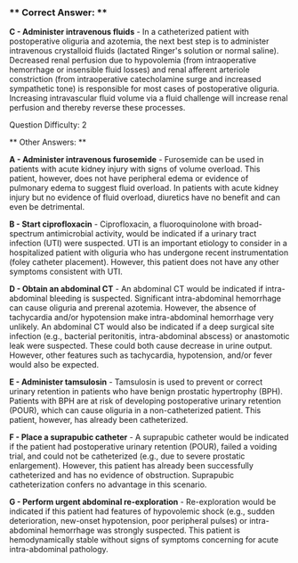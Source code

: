### ** Correct Answer: **

**C - Administer intravenous fluids** - In a catheterized patient with postoperative oliguria and azotemia, the next best step is to administer intravenous crystalloid fluids (lactated Ringer's solution or normal saline). Decreased renal perfusion due to hypovolemia (from intraoperative hemorrhage or insensible fluid losses) and renal afferent arteriole constriction (from intraoperative catecholamine surge and increased sympathetic tone) is responsible for most cases of postoperative oliguria. Increasing intravascular fluid volume via a fluid challenge will increase renal perfusion and thereby reverse these processes.

Question Difficulty: 2

** Other Answers: **

**A - Administer intravenous furosemide** - Furosemide can be used in patients with acute kidney injury with signs of volume overload. This patient, however, does not have peripheral edema or evidence of pulmonary edema to suggest fluid overload. In patients with acute kidney injury but no evidence of fluid overload, diuretics have no benefit and can even be detrimental.

**B - Start ciprofloxacin** - Ciprofloxacin, a fluoroquinolone with broad-spectrum antimicrobial activity, would be indicated if a urinary tract infection (UTI) were suspected. UTI is an important etiology to consider in a hospitalized patient with oliguria who has undergone recent instrumentation (foley catheter placement). However, this patient does not have any other symptoms consistent with UTI.

**D - Obtain an abdominal CT** - An abdominal CT would be indicated if intra-abdominal bleeding is suspected. Significant intra-abdominal hemorrhage can cause oliguria and prerenal azotemia. However, the absence of tachycardia and/or hypotension make intra-abdominal hemorrhage very unlikely. An abdominal CT would also be indicated if a deep surgical site infection (e.g., bacterial peritonitis, intra-abdominal abscess) or anastomotic leak were suspected. These could both cause decrease in urine output. However, other features such as tachycardia, hypotension, and/or fever would also be expected.

**E - Administer tamsulosin** - Tamsulosin is used to prevent or correct urinary retention in patients who have benign prostatic hypertrophy (BPH). Patients with BPH are at risk of developing postoperative urinary retention (POUR), which can cause oliguria in a non-catheterized patient. This patient, however, has already been catheterized.

**F - Place a suprapubic catheter** - A suprapubic catheter would be indicated if the patient had postoperative urinary retention (POUR), failed a voiding trial, and could not be catheterized (e.g., due to severe prostatic enlargement). However, this patient has already been successfully catheterized and has no evidence of obstruction. Suprapubic catheterization confers no advantage in this scenario.

**G - Perform urgent abdominal re-exploration** - Re-exploration would be indicated if this patient had features of hypovolemic shock (e.g., sudden deterioration, new-onset hypotension, poor peripheral pulses) or intra-abdominal hemorrhage was strongly suspected. This patient is hemodynamically stable without signs of symptoms concerning for acute intra-abdominal pathology.

